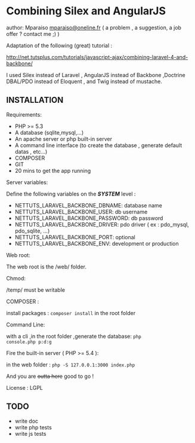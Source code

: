 Combining Silex and AngularJS
============================

author: Mparaiso mparaiso@oneline.fr ( a problem , a suggestion, a job offer ? contact me ;) )

Adaptation of the following (great) tutorial :

http://net.tutsplus.com/tutorials/javascript-ajax/combining-laravel-4-and-backbone/

I used Silex instead of Laravel , AngularJS instead of Backbone ,Doctrine DBAL/PDO instead of Eloquent , and Twig instead of mustache.

## INSTALLATION

Requirements:

+ PHP >= 5.3
+ A database (sqlite,mysql,...)
+ An apache server or php built-in server
+ A command line interface (to create the database , generate default datas , etc...)
+ COMPOSER
+ GIT
+ 20 mins to get the app running

Server variables:

Define the following variables on the ***SYSTEM*** level :

+ NETTUTS_LARAVEL_BACKBONE_DBNAME: database name
+ NETTUTS_LARAVEL_BACKBONE_USER: db username
+ NETTUTS_LARAVEL_BACKBONE_PASSWORD: db password
+ NETTUTS_LARAVEL_BACKBONE_DRIVER: pdo driver ( ex  : pdo_mysql, pdo_sqlite, ...)
+ NETTUTS_LARAVEL_BACKBONE_PORT: optional
+ NETTUTS_LARAVEL_BACKBONE_ENV: development or production

Web root:

The web root is the /web/ folder.

Chmod:

/temp/ must be writable

COMPOSER :

install packages : <code>composer install</code> in the root folder

Command Line:

with a cli ,in the root folder ,generate the database: <code>php console.php p:d:g</code>

Fire the built-in server ( PHP >= 5.4 ):

in the web folder : <code>php -S 127.0.0.1:3000 index.php</code>

And you are <del>outta here</del> good to go !

License : LGPL

## TODO

+ write doc
+ write php tests
+ write js tests



